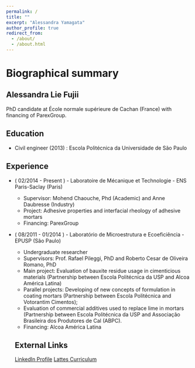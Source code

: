 ```yaml
---
permalink: /
title: ""
excerpt: "Alessandra Yamagata"
author_profile: true
redirect_from: 
  - /about/
  - /about.html
---
```



# Biographical summary
## Alessandra Lie Fujii
PhD candidate at École normale supérieure de Cachan (France) with financing of ParexGroup. 

## Education
- Civil engineer (2013) : Escola Politécnica da Universidade de São Paulo

## Experience
- ( 02/2014 - Present ) - Laboratoire de Mécanique et Technologie - ENS Paris-Saclay (Paris)
  - Supervisor: Mohend Chaouche, Phd (Academic) and Anne Daubresse (Industry)
  - Project: Adhesive properties and interfacial rheology of adhesive mortars
  - Financing: ParexGroup
- ( 08/2011 - 01/2014 ) - Laboratório de Microestrutura e Ecoeficiência - EPUSP (São Paulo)
  - Undergraduate researcher
  - Supervisors: Prof. Rafael Pileggi, PhD and Roberto Cesar de Oliveira Romano, PhD
  - Main project: Evaluation of bauxite residue usage in cimenticious materials (Partnership between Escola Politécnica da USP and Alcoa América Latina)
  - Parallel projects: Developing of new concepts of formulation in coating mortars (Partnership between Escola Politécnica and Votorantim Cimentos);
  - Evaluation of commercial additives used to replace lime in mortars (Partnership between Escola Politécnica da USP and Associação Brasileira dos Produtores de Cal (ABPC).
  - Financing: Alcoa América Latina
  
  
  ## External Links
  [LinkedIn Profile](http://linkedin.com/in/alfujii)
  [Lattes Curriculum](http://lattes.cnpq.br/7932148707851149)
  
  
  
